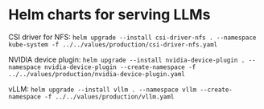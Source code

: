 # Helm charts for serving LLMs

CSI driver for NFS: `helm upgrade --install csi-driver-nfs . --namespace kube-system -f ../../values/production/csi-driver-nfs.yaml`

NVIDIA device plugin: `helm upgrade --install nvidia-device-plugin . --namespace nvidia-device-plugin --create-namespace -f ../../values/production/nvidia-device-plugin.yaml`

vLLM: `helm upgrade --install vllm . --namespace vllm --create-namespace -f ../../values/production/vllm.yaml`
